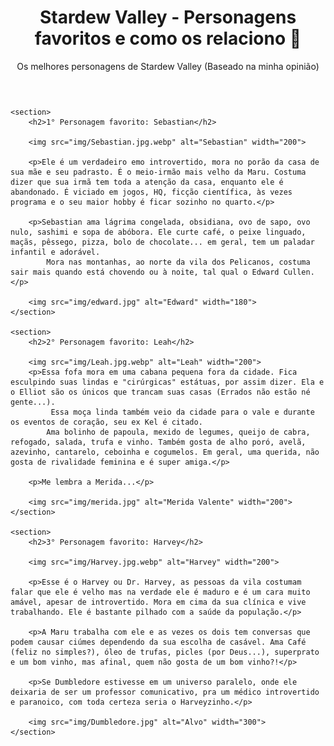 <!DOCTYPE html> 
<html lang="pt-br">
<head>
    <meta charset="UTF-8">
    <title>Portfolio de site, exemplo: Stardew Valley</title>
    <link rel="stylesheet" href="style.css">
</head>
<body>
    <header>
        <h1>Stardew Valley - Personagens favoritos e como os relaciono 🌻</h1>
        <p>Os melhores personagens de Stardew Valley (Baseado na minha opinião)</p>
    </header>

    <section>
        <h2>1° Personagem favorito: Sebastian</h2>

        <img src="img/Sebastian.jpg.webp" alt="Sebastian" width="200">

        <p>Ele é um verdadeiro emo introvertido, mora no porão da casa de sua mãe e seu padrasto. É o meio-irmão mais velho da Maru. Costuma dizer que sua irmã tem toda a atenção da casa, enquanto ele é abandonado. É viciado em jogos, HQ, ficção científica, às vezes programa e o seu maior hobby é ficar sozinho no quarto.</p>

        <p>Sebastian ama lágrima congelada, obsidiana, ovo de sapo, ovo nulo, sashimi e sopa de abóbora. Ele curte café, o peixe linguado, maçãs, pêssego, pizza, bolo de chocolate... em geral, tem um paladar infantil e adorável. 
            Mora nas montanhas, ao norte da vila dos Pelicanos, costuma sair mais quando está chovendo ou à noite, tal qual o Edward Cullen.</p>

        <img src="img/edward.jpg" alt="Edward" width="180">
    </section>

    <section>
        <h2>2° Personagem favorito: Leah</h2>

        <img src="img/Leah.jpg.webp" alt="Leah" width="200">
        <p>Essa fofa mora em uma cabana pequena fora da cidade. Fica esculpindo suas lindas e "cirúrgicas" estátuas, por assim dizer. Ela e o Elliot são os únicos que trancam suas casas (Errados não estão né gente...).
             Essa moça linda também veio da cidade para o vale e durante os eventos de coração, seu ex Kel é citado. 
            Ama bolinho de papoula, mexido de legumes, queijo de cabra, refogado, salada, trufa e vinho. Também gosta de alho poró, avelã, azevinho, cantarelo, ceboinha e cogumelos. Em geral, uma querida, não gosta de rivalidade feminina e é super amiga.</p> 

        <p>Me lembra a Merida...</p>    

        <img src="img/merida.jpg" alt="Merida Valente" width="200">
    </section>

    <section>
        <h2>3° Personagem favorito: Harvey</h2>

        <img src="img/Harvey.jpg.webp" alt="Harvey" width="200">

        <p>Esse é o Harvey ou Dr. Harvey, as pessoas da vila costumam falar que ele é velho mas na verdade ele é maduro e é um cara muito amável, apesar de introvertido. Mora em cima da sua clínica e vive trabalhando. Ele é bastante pilhado com a saúde da população.</p>
        
        <p>A Maru trabalha com ele e as vezes os dois tem conversas que podem causar ciúmes dependendo da sua escolha de casável. Ama Café (feliz no simples?), óleo de trufas, picles (por Deus...), superprato e um bom vinho, mas afinal, quem não gosta de um bom vinho?!</p>

        <p>Se Dumbledore estivesse em um universo paralelo, onde ele deixaria de ser um professor comunicativo, pra um médico introvertido e paranoico, com toda certeza seria o Harveyzinho.</p>

        <img src="img/Dumbledore.jpg" alt="Alvo" width="300">
    </section>

<audio autoplay loop muted>
    <source src="audio/Ghosts.mp3" type="audio/mpeg">
</audio>

</body>

</html>

